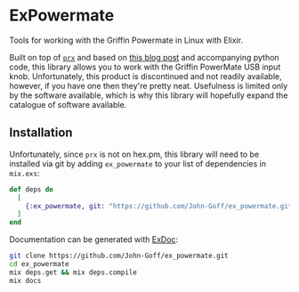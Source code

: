 # ExPowermate

Tools for working with the Griffin Powermate in Linux with Elixir.

Built on top of [`prx`](https://github.com/msantos/prx) and based on [this blog post](http://wirefall.dyndns.org/powermate.html) and accompanying python code, this library allows you to work with
the Griffin PowerMate USB input knob. Unfortunately, this product is discontinued and not
readily available, however, if you have one then they're pretty neat. Usefulness is
limited only by the software available, which is why this library will hopefully expand
the catalogue of software available.

## Installation

Unfortunately, since `prx` is not on hex.pm, this library will need to be installed via git
by adding `ex_powermate` to your list of dependencies in `mix.exs`:

```elixir
def deps do
  [
    {:ex_powermate, git: "https://github.com/John-Goff/ex_powermate.git", tag: "v0.1.0"}
  ]
end
```

Documentation can be generated with [ExDoc](https://github.com/elixir-lang/ex_doc):
```bash
git clone https://github.com/John-Goff/ex_powermate.git
cd ex_powermate
mix deps.get && mix deps.compile
mix docs
```
